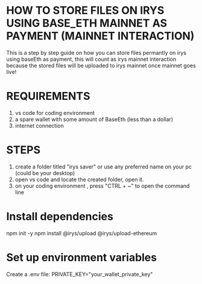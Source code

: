 # **HOW TO STORE FILES ON IRYS USING BASE_ETH MAINNET AS PAYMENT (MAINNET INTERACTION)**
This is a step by step guide on how you can store files permantly on irys using baseEth as payment, this will count as irys mainnet interaction because the stored files will be uploaded to irys mainnet once mainnet goes live!

#  **REQUIREMENTS**
1. vs code for coding environment
2. a spare wallet with some amount of BaseEth (less than a dollar)
3. internet connection

# **STEPS** 
1. create a folder titled "irys saver" or use any preferred name on your pc (could be your desktop)
2. open vs code and locate the created folder, open it.
3. on your coding environment , press "CTRL + ~" to open the command line
#  Install dependencies
npm init -y
npm install @irys/upload @irys/upload-ethereum

# Set up environment variables
Create a .env file:
PRIVATE_KEY="your_wallet_private_key"

